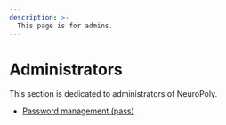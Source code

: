 ```yaml
---
description: >-
  This page is for admins.
---
```


# Administrators

This section is dedicated to administrators of NeuroPoly.

- [Password management (pass)](https://github.com/neuropoly/computers/wiki/Password-management-(%60pass%60))
